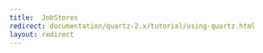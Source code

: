 ```yaml
---
title:  JobStores
redirect: documentation/quartz-2.x/tutorial/using-quartz.html
layout: redirect
---
```

